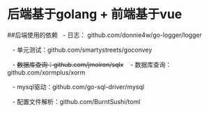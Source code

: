 # 后端基于golang + 前端基于vue

##后端使用的依赖
    - 日志： github.com/donnie4w/go-logger/logger

    - 单元测试：github.com/smartystreets/goconvey

    - ~~数据库查询：github.com/jmoiron/sqlx~~
    - 数据库查询：github.com/xormplus/xorm

    - mysql驱动：github.com/go-sql-driver/mysql

    - 配置文件解析：github.com/BurntSushi/toml
    
